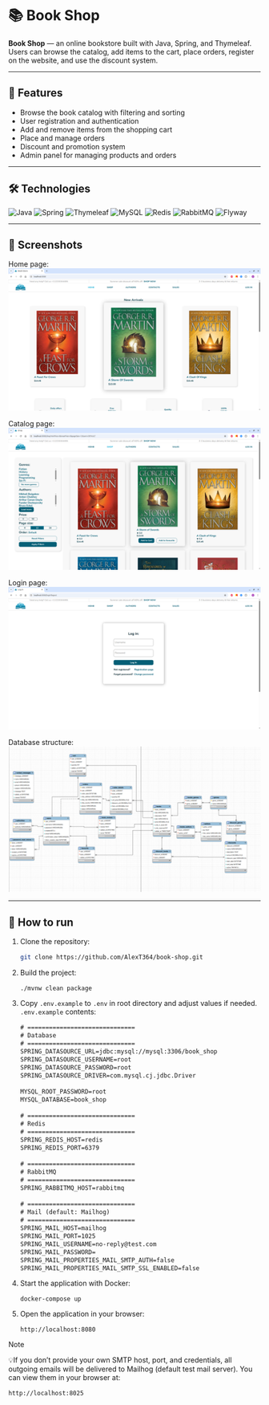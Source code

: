 # 📚 Book Shop

**Book Shop** — an online bookstore built with Java, Spring, and Thymeleaf.  
Users can browse the catalog, add items to the cart, place orders, register on the website, and use the discount system.

---

## 🚀 Features

- Browse the book catalog with filtering and sorting  
- User registration and authentication  
- Add and remove items from the shopping cart  
- Place and manage orders  
- Discount and promotion system  
- Admin panel for managing products and orders  

---

## 🛠 Technologies

![Java](https://img.shields.io/badge/Java-ED8B00?logo=java&logoColor=white)
![Spring](https://img.shields.io/badge/Spring-6DB33F?logo=spring&logoColor=white)
![Thymeleaf](https://img.shields.io/badge/Thymeleaf-005F0F?logo=thymeleaf&logoColor=white)
![MySQL](https://img.shields.io/badge/MySQL-4479A1?logo=mysql&logoColor=white)
![Redis](https://img.shields.io/badge/Redis-DC382D?logo=redis&logoColor=white)
![RabbitMQ](https://img.shields.io/badge/RabbitMQ-FF6600?logo=rabbitmq&logoColor=white)
![Flyway](https://img.shields.io/badge/Flyway-1F425F?logo=flyway&logoColor=white)

---

## 📸 Screenshots

Home page:  
![Home page](docs/screenshots/screenshot1.png)

Catalog page:  
![Catalog page](docs/screenshots/screenshot2.png)

Login page:
![Login page](docs/screenshots/screenshot3.png)

Database structure:
![Database structure](docs/screenshots/screenshot4.png)

---

## 🔧 How to run

1. Clone the repository:
   ```bash
   git clone https://github.com/AlexT364/book-shop.git
   ```

2. Build the project:
   ```
   ./mvnw clean package
    ```

3. Copy `.env.example` to `.env` in root directory and adjust values if needed. `.env.example` contents:
    ```
    # ==============================
    # Database
    # ==============================
    SPRING_DATASOURCE_URL=jdbc:mysql://mysql:3306/book_shop
    SPRING_DATASOURCE_USERNAME=root
    SPRING_DATASOURCE_PASSWORD=root
    SPRING_DATASOURCE_DRIVER=com.mysql.cj.jdbc.Driver
    
    MYSQL_ROOT_PASSWORD=root
    MYSQL_DATABASE=book_shop
    
    # ==============================
    # Redis
    # ==============================
    SPRING_REDIS_HOST=redis
    SPRING_REDIS_PORT=6379
    
    # ==============================
    # RabbitMQ
    # ==============================
    SPRING_RABBITMQ_HOST=rabbitmq
    
    # ==============================
    # Mail (default: Mailhog)
    # ==============================
    SPRING_MAIL_HOST=mailhog
    SPRING_MAIL_PORT=1025
    SPRING_MAIL_USERNAME=no-reply@test.com
    SPRING_MAIL_PASSWORD=
    SPRING_MAIL_PROPERTIES_MAIL_SMTP_AUTH=false
    SPRING_MAIL_PROPERTIES_MAIL_SMTP_SSL_ENABLED=false
   
    ```

4. Start the application with Docker:
    ```
    docker-compose up
    ```
5. Open the application in your browser:
    ```
    http://localhost:8080
    ```
>[!NOTE]
>💡If you don’t provide your own SMTP host, port, and credentials, all outgoing emails will be delivered to Mailhog (default test mail server).
You can view them in your browser at:
>```
>http://localhost:8025
>```
